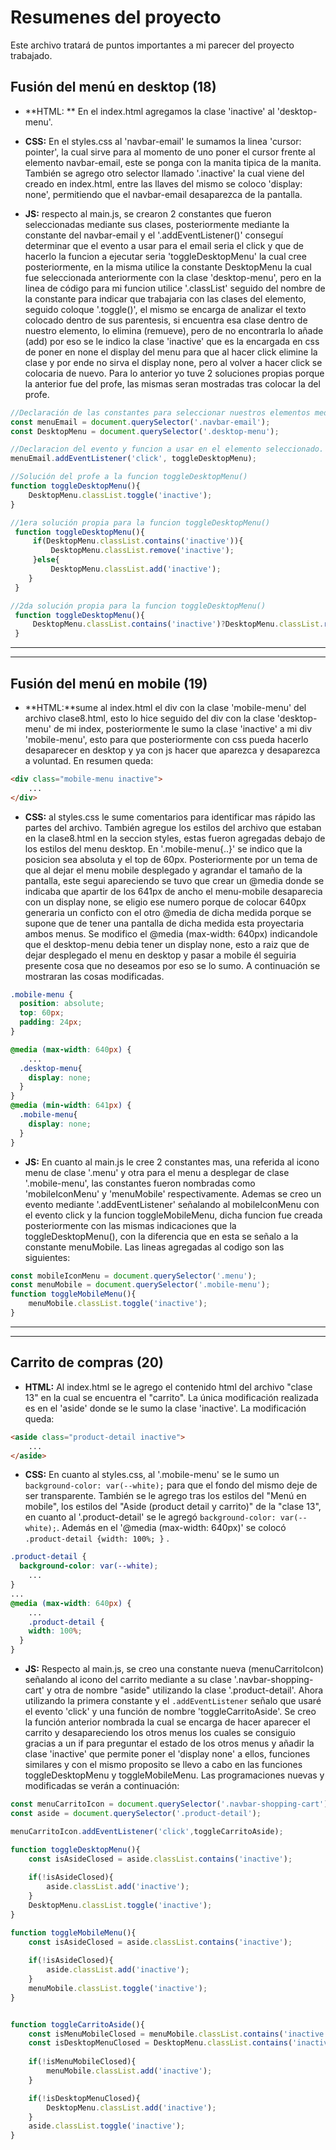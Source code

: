 # Resumenes del proyecto
Este archivo tratará de puntos importantes a mi parecer del proyecto trabajado.

## Fusión del menú en desktop (18)

- **HTML: ** En el index.html agregamos la clase 'inactive' al 'desktop-menu'.

- **CSS:** En el styles.css al 'navbar-email' le sumamos la linea 'cursor: pointer', la cual sirve para al momento de uno poner el cursor frente al elemento navbar-email, este se ponga con la manita tipica de la manita. También se agrego otro selector llamado '.inactive' la cual viene del creado en index.html, entre las llaves del mismo se coloco 'display: none', permitiendo que el navbar-email desaparezca de la pantalla.

- **JS:** respecto al main.js, se crearon 2 constantes que fueron seleccionadas mediante sus clases, posteriormente mediante la constante del navbar-email y el '.addEventListener()' conseguí determinar que el evento a usar para el email seria el click y que de hacerlo la funcion a ejecutar seria 'toggleDesktopMenu' la cual cree posteriormente, en la misma utilice la constante DesktopMenu la cual fue seleccionada anteriormente con la clase 'desktop-menu', pero en la linea de código para mi funcion utilice '.classList' seguido del nombre de la constante para indicar que trabajaria con las clases del elemento, seguido coloque '.toggle()', el mismo se encarga de analizar el texto colocado dentro de sus parentesis, si encuentra esa clase dentro de nuestro elemento, lo elimina (remueve), pero de no encontrarla lo añade (add) por eso se le indico la clase 'inactive' que es la encargada en css de poner en none el display del menu para que al hacer click elimine la clase y por ende no sirva el display none, pero al volver a hacer click se colocaria de nuevo. Para lo anterior yo tuve 2 soluciones propias porque la anterior fue del profe, las mismas seran mostradas tras colocar la del profe.

```javascript
//Declaración de las constantes para seleccionar nuestros elementos mediante sus clases
const menuEmail = document.querySelector('.navbar-email');
const DesktopMenu = document.querySelector('.desktop-menu');

//Declaracion del evento y funcion a usar en el elemento seleccionado.
menuEmail.addEventListener('click', toggleDesktopMenu);

//Solución del profe a la funcion toggleDesktopMenu()
function toggleDesktopMenu(){
    DesktopMenu.classList.toggle('inactive');
}

//1era solución propia para la funcion toggleDesktopMenu()
 function toggleDesktopMenu(){
     if(DesktopMenu.classList.contains('inactive')){
         DesktopMenu.classList.remove('inactive');
     }else{
         DesktopMenu.classList.add('inactive');
    }
 }

//2da solución propia para la funcion toggleDesktopMenu()
 function toggleDesktopMenu(){
     DesktopMenu.classList.contains('inactive')?DesktopMenu.classList.remove('inactive') : DesktopMenu.classList.add('inactive'); 
 }
```

------------


------------

## Fusión del menú en mobile (19)
- **HTML:**sume al index.html el div con la clase 'mobile-menu' del archivo clase8.html, esto lo hice seguido del div con la clase 'desktop-menu' de mi index, posteriormente le sumo la clase 'inactive' a mi div 'mobile-menu', esto para que posteriormente con css pueda hacerlo desaparecer en desktop y ya con js hacer que aparezca y desaparezca a voluntad. En resumen queda: 

```html
<div class="mobile-menu inactive">
	...
</div>
```

- **CSS:** al styles.css le sume comentarios para identificar mas rápido las partes del archivo. También agregue los estilos del archivo que estaban en la clase8.html en la seccion styles, estas fueron agregadas debajo de los estilos del menu desktop. En '.mobile-menu{..}' se indico que la posicion sea absoluta y el top de 60px. Posteriormente por un tema de que al dejar el menu mobile desplegado y agrandar el tamaño de la pantalla, este segui apareciendo se tuvo que crear un @media donde se indicaba que apartir de los 641px de ancho el menu-mobile desaparecia con un display none, se eligio ese numero porque de colocar 640px generaria un conficto con el otro @media de dicha medida porque se supone que de tener una pantalla de dicha medida esta proyectaria ambos menus. Se modifico el @media (max-width: 640px) indicandole que el desktop-menu debia tener un display none, esto a raiz que de dejar desplegado el menu en desktop y pasar a mobile él seguiria presente cosa que no deseamos por eso se lo sumo. A continuación se mostraran las cosas modificadas.

```css
.mobile-menu {
  position: absolute;
  top: 60px;
  padding: 24px;
}

@media (max-width: 640px) {
	...
  .desktop-menu{
    display: none;
  }
}
@media (min-width: 641px) {
  .mobile-menu{
    display: none;
  }
}
```

- **JS:** En cuanto al main.js le cree 2 constantes mas, una referida al icono menu de clase '.menu' y otra para el menu a desplegar de clase '.mobile-menu', las constantes fueron nombradas como 'mobileIconMenu' y 'menuMobile' respectivamente. Ademas se creo un evento mediante '.addEventListener' señalando al mobileIconMenu con el evento click y la funcion toggleMobileMenu, dicha funcion fue creada posteriormente con las mismas indicaciones que la toggleDesktopMenu(), con la diferencia que en esta se señalo a la constante menuMobile. Las lineas agregadas al codigo son las siguientes:

```javascript
const mobileIconMenu = document.querySelector('.menu');
const menuMobile = document.querySelector('.mobile-menu');
function toggleMobileMenu(){
    menuMobile.classList.toggle('inactive');
}
```


------------


------------

## Carrito de compras (20)

- **HTML:** Al index.html se le agrego el contenido html del archivo "clase 13" en la cual se encuentra el "carrito". La única modificación realizada es en el 'aside' donde se le sumo la clase 'inactive'. La modificación queda:


```html
<aside class="product-detail inactive">
	...
</aside>
```


- **CSS:** En cuanto al styles.css, al '.mobile-menu' se le sumo un `background-color: var(--white);` para que el fondo del mismo deje de ser transparente. También se le agrego tras los estilos del "Menú en mobile", los estilos del "Aside (product detail y carrito)" de la "clase 13", en cuanto al '.product-detail' se le agregó `background-color: var(--white);`. Además en el '@media (max-width: 640px)' se colocó `.product-detail {width: 100%; }` .


```css
.product-detail {
  background-color: var(--white);
	...
}
...
@media (max-width: 640px) {
	...
	.product-detail {
    width: 100%;
  }
}
```


- **JS:** Respecto al main.js, se creo una constante nueva (menuCarritoIcon) señalando al icono del carrito mediante a su clase '.navbar-shopping-cart' y otra de nombre "aside" utilizando la clase '.product-detail'. Ahora utilizando la primera constante y el `.addEventListener` señalo que usaré el evento 'click' y una función de nombre 'toggleCarritoAside'. Se creo la función anterior nombrada la cual se encarga de hacer aparecer el carrito y desapareciendo los otros menus los cuales se consiguio gracias a un if para preguntar el estado de los otros menus y añadir la clase 'inactive' que permite poner el 'display none' a ellos, funciones similares y con el mismo proposito se llevo a cabo en las funciones toggleDesktopMenu y toggleMobileMenu. Las programaciones nuevas y modificadas se verán a continuación:

```javascript
const menuCarritoIcon = document.querySelector('.navbar-shopping-cart');
const aside = document.querySelector('.product-detail');

menuCarritoIcon.addEventListener('click',toggleCarritoAside);

function toggleDesktopMenu(){
    const isAsideClosed = aside.classList.contains('inactive');
    
    if(!isAsideClosed){
        aside.classList.add('inactive');
    }
    DesktopMenu.classList.toggle('inactive');
}

function toggleMobileMenu(){
    const isAsideClosed = aside.classList.contains('inactive');
    
    if(!isAsideClosed){
        aside.classList.add('inactive');
    }
    menuMobile.classList.toggle('inactive');
}


function toggleCarritoAside(){
    const isMenuMobileClosed = menuMobile.classList.contains('inactive');
    const isDesktopMenuClosed = DesktopMenu.classList.contains('inactive');
    
    if(!isMenuMobileClosed){
        menuMobile.classList.add('inactive');
    }

    if(!isDesktopMenuClosed){
        DesktopMenu.classList.add('inactive');
    }
    aside.classList.toggle('inactive');
}
```